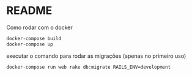 # README

Como rodar com o docker

```bash
docker-compose build
docker-compose up
```

executar o comando para rodar as migrações (apenas no primeiro uso)

```bash
docker-compose run web rake db:migrate RAILS_ENV=development
```

